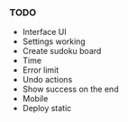 ### TODO

- Interface UI
- Settings working
- Create sudoku board
- Time
- Error limit
- Undo actions
- Show success on the end
- Mobile
- Deploy static
